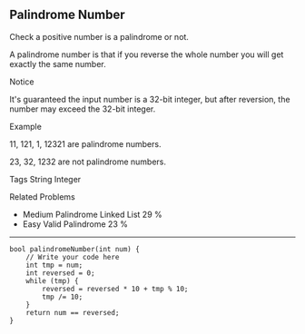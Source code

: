 ## Palindrome Number  ##

Check a positive number is a palindrome or not.

A palindrome number is that if you reverse the whole number you will get exactly the same number.

 Notice

It's guaranteed the input number is a 32-bit integer, but after reversion, the number may exceed the 32-bit integer.

Example

11, 121, 1, 12321 are palindrome numbers.

23, 32, 1232 are not palindrome numbers.

Tags 
String Integer

Related Problems 

- Medium Palindrome Linked List 29 %
- Easy Valid Palindrome 23 %

----------
    bool palindromeNumber(int num) {
        // Write your code here
        int tmp = num;
        int reversed = 0;
        while (tmp) {
            reversed = reversed * 10 + tmp % 10;
            tmp /= 10;
        }
        return num == reversed;
    }